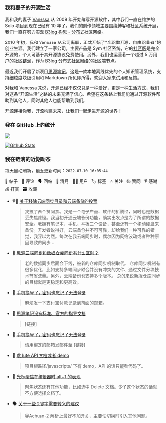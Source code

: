 ### 我和妻子的开源生活

我和我的妻子 [Vanessa](https://github.com/Vanessa219) 从 2009 年开始编写开源软件，其中我们一直在维护的 Solo 项目到现在已经有 10 年了。我们的创作领域主要围绕博客和社区系统开展，我们一直在努力实现 [B3log 构思 - 分布式社区网络](https://ld246.com/article/1546941897596)。

2018 年初，我和 Vanessa 从公司离职，正式开始了“全职做开源、自由职业者”的创业生涯。我们建立了一家公司，主要产品是 Sym 社区系统，它的[社区版](https://github.com/88250/symphony)是完全开源的，个人可基于其开源协议免费使用。另外，我们也运营着一个超过 5 万用户的社区[链滴](https://ld246.com)，作为 B3log 分布式社区网络的社区端节点。

最近我们开启了新项目[思源笔记](https://github.com/siyuan-note/siyuan)，这是一款本地离线优先的个人知识管理系统，支持细粒度块级引用和 Markdown 所见即所得，欢迎大家来试用和反馈。

对我和 Vanessa 来说，开源已经不仅仅只是一种爱好，更是一种生活方式，我们对这条“开源生活”之路的未来充满了信心。希望在这条路上我们能通过开源软件帮助到其他人，同时其他人也能帮助到我们。

开源连接你我，开源构建未来，让我们一起走进开源的世界！

### 我在 GitHub 上的统计

<a title="Hits" target="_blank" href="https://github.com/88250/88250"><img src="https://hits.b3log.org/88250/88250.svg"></a>

[![Github Stats](https://github-readme-stats.vercel.app/api?username=88250&theme=tokyonight&show_icons=true)](https://github.com/88250)

<!--events start -->

### 我在链滴的近期动态

每天自动刷新，最近更新时间：`2022-07-10 16:05:44`

📝 帖子 &nbsp; 💬 评论 &nbsp; 🗣 回帖 &nbsp; 🌙 清月 &nbsp; 👨‍💻 用户 &nbsp; 🏷️ 标签 &nbsp; ⭐️ 关注 &nbsp; 👍 赞同 &nbsp; 💗 感谢 &nbsp; 💰 打赏 &nbsp; 🗃 收藏

* 💗💬 [关于移除云端同步目录和云端备份的投票](https://ld246.com/article/1656851999137/comment/1657437058934#comments)

  > 我投了两个赞同票。我是一个电子产品、软件的折腾怪，同时也是数据丢失焦虑怪。我当初开通云端备份功能，确实出发点是为了所谓的数据安全。我拥有笔记本、手机、平板三个设备，甚至还有一个移动硬盘来备份。开发者说得好，云端备份并不可可靠，却给我们一种可靠的错觉，我深以为然。每次在我云端同步时，偶尔因为网络波动或者种种原因导致的同步 ..
* 💬 [思源云端同步和数据仓库同步有什么区别？](https://ld246.com/article/1657385175629/comment/1657414741263#comments)

  > 老的数据同步后面会下线，被新的仓库同步机制取代。 仓库同步机制有很多优化，比如支持多端同步时合并没有冲突的文件、通过文件分块技术节省流量。另外，云端备份也支持多个版本。 总的来说新版仓库同步的目标就是更稳定和更高效。
* 💬 [手机换号了，密码也忘记了无法登录](https://ld246.com/article/1657377205305/comment/1657412671884#comments)

  > 麻烦发一下支付宝付款记录到前面的邮箱。
* 💬 [思源笔记没有标准、官方的指导文档](https://ld246.com/article/1657377410313/comment/1657377704535#comments)

  > [链接]
* 💬 [手机换号了，密码也忘记了无法登录](https://ld246.com/article/1657377205305/comment/1657377650933#comments)

  > 请用绑定的邮箱发邮件至 [链接]
* 💬 [求 lute API 文档或者 demo](https://ld246.com/article/1657374226499/comment/1657376988326#comments)

  > 项目根路径/javascripts/ 下有 demo，API 的话只能看代码了。
* 💬 [光标聚焦在编辑器时 alt+1 的表现](https://ld246.com/article/1657360478701/comment/1657372430604#comments)

  > 聚焦状态还有其他功能，比如选中 Delete 文档。少了这个状态的话就不方便选择文档了。
* 🗣 [关于一些关键字需要转义的建议](https://ld246.com/article/1657353272484/comment/1657354683632#comments)

  > @Achuan-2 解析上最好不加开关，主要怕切换时引入其他问题。


<!--events end -->
